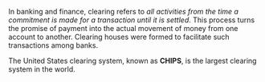 In banking and finance, clearing refers to _all activities from the time a commitment is made for a transaction until it is settled_. This process turns the promise of payment into the actual movement of money from one account to another. Clearing houses were formed to facilitate such transactions among banks.

The United States clearing system, known as **CHIPS**, is the largest clearing system in the world.
